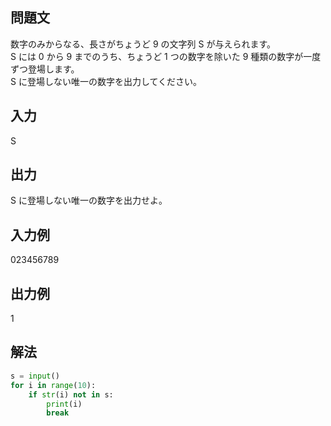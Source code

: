 ## 問題文
数字のみからなる、長さがちょうど 9 の文字列 
S が与えられます。  
S には 0 から 9 までのうち、ちょうど 1 つの数字を除いた 9 種類の数字が一度ずつ登場します。  
S に登場しない唯一の数字を出力してください。
## 入力
S
## 出力
S に登場しない唯一の数字を出力せよ。
## 入力例
023456789
## 出力例
1
## 解法

```python
s = input()
for i in range(10):
    if str(i) not in s:
        print(i)
        break